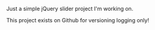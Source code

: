 Just a simple jQuery slider project I'm working on.

This project exists on Github for versioning logging only!